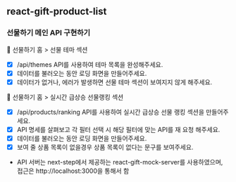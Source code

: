 ## react-gift-product-list

### 선물하기 메인 API 구현하기

🔸 선물하기 홈 > 선물 테마 섹션

- [x] /api/themes API를 사용하여 테마 목록을 완성해주세요.
- [x] 데이터를 불러오는 동안 로딩 화면을 만들어주세요.
- [x] 데이터가 없거나, 에러가 발생하면 선물 테마 섹션이 보여지지 않게 해주세요.

🔸 선물하기 홈 > 실시간 급상승 선물랭킹 섹션

- [x] /api/products/ranking API를 사용하여 실시간 급상승 선물 랭킹 섹션을 만들어주세요.
- [x] API 명세를 살펴보고 각 필터 선택 시 해당 필터에 맞는 API를 재 요청 해주세요.
- [x] 데이터를 불러오는 동안 로딩 화면을 만들어주세요.
- [x] 보여 줄 상품 목록이 없을경우 상품 목록이 없다는 문구를 보여주세요.

* API 서버는 next-step에서 제공하는 react-gift-mock-server를 사용하였으며, 접근은 http://localhost:3000을 통해서 함
